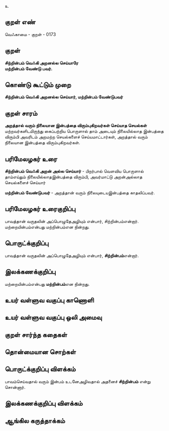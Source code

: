 உ

## குறள் எண் 

வெஃகாமை - குறள் - 0173  

## குறள் 

**சிற்றின்பம் வெஃகி அறனல்ல செய்யாரே  
மற்றின்பம் வேண்டு பவர்.** 

## கொண்டு கூட்டும் முறை

**சிற்றின்பம் வெஃகி அறனல்ல செய்யார், மற்றின்பம் வேண்டுபவர்**  

## குறள் சாரம் 

**அறத்தால் வரும் நிலையான இன்பத்தை விரும்புகிறவர்கள் செய்யாத செயல்கள்**  
மற்றவர்களிடமிருந்து கைப்பற்றிய பொருளால் தாம் அடையும் நிலையில்லாத இன்பத்தை விரும்பி அவரிடம் அறமற்ற செயல்களைச் செய்யமாட்டார்கள், அறத்தால் வரும் நிலையான இன்பத்தை விரும்புகிறவர்கள்.  

## பரிமேலழகர் உரை

**சிற்றின்பம் வெஃகி அறன் அல்ல செய்யார்** - பிறர்பால் வெளவிய பொருளால் தாம்எய்தும் நிலையில்லாதஇன்பத்தை விரும்பி, அவர்மாட்டு அறன்அல்லாத செயல்களைச் செய்யார்  

**மற்றின்பம் வேண்டுபவர்** - அறத்தான் வரும் நிலையுடையஇன்பத்தை காதலிப்பவர்.

## பரிமேலழகர் உரைகுறிப்பு   

பாவத்தான் வருதலின் அப்பொழுதேஅழியும் என்பார், சிற்றின்பம்என்றார்.  
மற்றையின்பம்என்பது மற்றின்பம்என நின்றது.  

## பொருட்க்குறிப்பு 

பாவத்தான் வருதலின் அப்பொழுதேஅழியும் என்பார், **சிற்றின்பம்**என்றார்.  

## இலக்கணக்குறிப்பு  

மற்றையின்பம்என்பது **மற்றின்பம்**என நின்றது.  

## உயர் வள்ளுவ வகுப்பு காணொளி


## உயர் வள்ளுவ வகுப்பு ஒலி அமைவு 

 
## குறள் சார்ந்த கதைகள் 


## தொன்மையான சொற்கள்


## பொருட்க்குறிப்பு விளக்கம்

பாவம்செய்வதால் வரும் இன்பம் உடனேஅழிவதால் அதனைச் **சிற்றின்பம்** என்று சொன்னார்.  

## இலக்கணக்குறிப்பு விளக்கம்


## ஆங்கில கருத்தாக்கம் 


